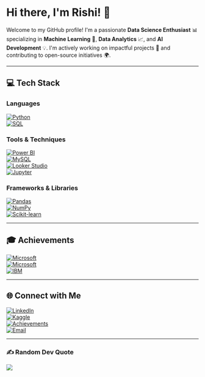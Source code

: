 
# Hi there, I'm Rishi! 👋

Welcome to my GitHub profile! I'm a passionate **Data Science Enthusiast** 📊 specializing in **Machine Learning** 🤖, **Data Analytics** 📈, and **AI Development** 💡. I'm actively working on impactful projects 🚀 and contributing to open-source initiatives 🌍.

---

## 💻 Tech Stack  

### **Languages**  
[![Python](https://img.shields.io/badge/Python-3670A0?style=for-the-badge&logo=python&logoColor=ffdd54&?style=flat-square&border-radius=20)](https://www.python.org/)  
[![SQL](https://img.shields.io/badge/SQL-4479A1?style=for-the-badge&logo=sqlite&logoColor=white&?style=flat-square&border-radius=20)](https://www.w3schools.com/sql/)  

### **Tools & Techniques**  
[![Power BI](https://img.shields.io/badge/Power%20BI-F2C811?style=for-the-badge&logo=power-bi&logoColor=black&?style=flat-square&border-radius=20)](https://powerbi.microsoft.com/)  
[![MySQL](https://img.shields.io/badge/MySQL-4479A1?style=for-the-badge&logo=mysql&logoColor=white&?style=flat-square&border-radius=20)](https://www.mysql.com/)  
[![Looker Studio](https://img.shields.io/badge/Looker%20Studio-4285F4?style=for-the-badge&logo=google&logoColor=white&?style=flat-square&border-radius=20)](https://lookerstudio.google.com/)  
[![Jupyter](https://img.shields.io/badge/Jupyter-F37626?style=for-the-badge&logo=jupyter&logoColor=white&?style=flat-square&border-radius=20)](https://jupyter.org/)  

### **Frameworks & Libraries**  
[![Pandas](https://img.shields.io/badge/Pandas-150458?style=for-the-badge&logo=pandas&logoColor=white&?style=flat-square&border-radius=20)](https://pandas.pydata.org/)  
[![NumPy](https://img.shields.io/badge/NumPy-013243?style=for-the-badge&logo=numpy&logoColor=white&?style=flat-square&border-radius=20)](https://numpy.org/)  
[![Scikit-learn](https://img.shields.io/badge/Scikit--learn-F7931E?style=for-the-badge&logo=scikit-learn&logoColor=white&?style=flat-square&border-radius=20)](https://scikit-learn.org/)  

---

## 🎓 Achievements  

[![Microsoft](https://img.shields.io/badge/Discover%20Data%20Analysis-0078D4?style=for-the-badge&logo=microsoft&logoColor=white&?style=flat-square&border-radius=20)]()  
[![Microsoft](https://img.shields.io/badge/Fundamentals%20of%20Data%20Visualization-0078D4?style=for-the-badge&logo=microsoft&logoColor=white&?style=flat-square&border-radius=20)]()  
[![IBM](https://img.shields.io/badge/Enterprise%20Design%20Thinking%20Practitioner-000000?style=for-the-badge&logo=ibm&logoColor=white&?style=flat-square&border-radius=20)]()  

---

## 🌐 Connect with Me  

[![LinkedIn](https://img.shields.io/badge/LinkedIn-0077B5?style=for-the-badge&logo=linkedin&logoColor=white&?style=flat-square&border-radius=20)](https://www.linkedin.com/in/rishi-datascience/)  
[![Kaggle](https://img.shields.io/badge/Kaggle-020f48?style=for-the-badge&logo=kaggle&logoColor=white&?style=flat-square&border-radius=20)](https://www.kaggle.com/rishigupta61)  
[![Achievements](https://img.shields.io/badge/Google%20Drive-4285F4?style=for-the-badge&logo=google-drive&logoColor=white&?style=flat-square&border-radius=20)](https://drive.google.com/drive/folders/1LfqdQlWnnIFAv0f30_DmBdhvAN6Lqjkr?usp=sharing)  
[![Email](https://img.shields.io/badge/Email-D14836?style=for-the-badge&logo=gmail&logoColor=white&?style=flat-square&border-radius=20)](mailto:rishigupta_official@hotmail.com)  

---

### ✍️ Random Dev Quote  
![](https://quotes-github-readme.vercel.app/api?type=horizontal&theme=gruvbox)  

